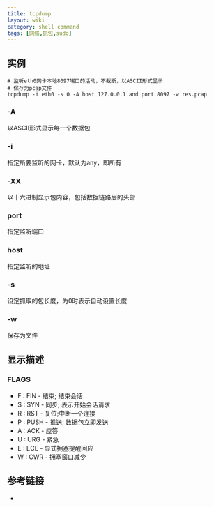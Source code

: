 ```yaml
---
title: tcpdump
layout: wiki
category: shell command
tags: [网络,抓包,sudo]
---
```





## 实例

```
# 监听eth0网卡本地8097端口的活动，不截断，以ASCII形式显示
# 保存为pcap文件
tcpdump -i eth0 -s 0 -A host 127.0.0.1 and port 8097 -w res.pcap
```

### -A

以ASCII形式显示每一个数据包

### -i <interface>

指定所要监听的网卡，默认为any，即所有

### -XX

以十六进制显示包内容，包括数据链路层的头部

### port

指定监听端口

### host

指定监听的地址

### -s 

设定抓取的包长度，为0时表示自动设置长度

### -w

保存为文件

## 显示描述

### FLAGS

* F : FIN - 结束; 结束会话
* S : SYN - 同步; 表示开始会话请求
* R : RST - 复位;中断一个连接
* P : PUSH - 推送; 数据包立即发送
* A : ACK - 应答
* U : URG - 紧急
* E : ECE - 显式拥塞提醒回应
* W : CWR - 拥塞窗口减少



## 参考链接

* [](https://mozillazg.github.io/2015/05/open-tcpdump-result-with-wireshark-gui.html)

